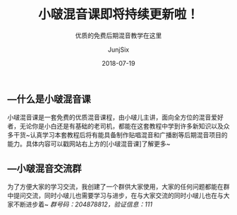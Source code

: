 ﻿---
layout:     post
title:      小啵混音课即将持续更新啦！
subtitle:   优质的免费后期混音教学在这里
date:       2018-07-19
author:     JunjSix
header-img: img/bm_2.jpg
catalog: true
tags:
    - 小啵混音课 混音教学
---

## —什么是小啵混音课
小啵混音课是一套免费的优质混音课程，由小啵儿主讲，面向全方位的混音爱好者，无论你是小白还是有基础的老司机，都能在这套教程中学到许多新知识以及众多干货~认真学习本套教程后将有能具备制作贴唱混音和广播剧等后期混音项目的能力。具体内容可以戳网站右上方的[小啵混音课]了解更多~

## —小啵混音交流群
为了方便大家的学习交流，我创建了一个群供大家使用，大家的任何问题都能在群中提问交流，同时小啵儿也需要学习与进步，在与大家交流的同时小啵儿也在与大家不断进步着~
*群号码：204878812，验证信息：111*






